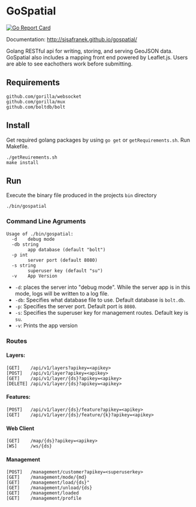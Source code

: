 # GoSpatial
[![Go Report Card](https://goreportcard.com/badge/github.com/sjsafranek/gospatial)](https://goreportcard.com/report/github.com/sjsafranek/gospatial)

Documentation: http://sjsafranek.github.io/gospatial/

Golang RESTful api for writing, storing, and serving GeoJSON data. GoSpatial also includes a mapping front end powered by Leaflet.js. Users are able to see eachothers work before submitting.

## Requirements
	github.com/gorilla/websocket
	github.com/gorilla/mux
	github.com/boltdb/bolt

## Install
Get required golang packages by using `go get` or `getRequirements.sh`. Run Makefile.

	./getReuirements.sh
	make install

## Run
Execute the binary file produced in the projects `bin` directory

 	./bin/gospatial


### Command Line Agruments

	Usage of ./bin/gospatial:
	  -d	debug mode
	  -db string
	    	app database (default "bolt")
	  -p int
	    	server port (default 8080)
	  -s string
	    	superuser key (default "su")
	  -v	App Version

 - `-d`: places the server into "debug mode". While the server app is in this mode, logs will be written to a log file.
 - `-db`: Specifies what database file to use. Default database is `bolt.db`.
 - `-p`: Specifies the server port. Default port is `8080`.
 - `-s`: Specifies the superuser key for management routes. Default key is `su`.
 - `-v`: Prints the app version


### Routes

#### Layers:
	[GET]    /api/v1/layers?apikey=<apikey>
	[POST]   /api/v1/layer?apikey=<apikey>
	[GET]    /api/v1/layer/{ds}?apikey=<apikey>
	[DELETE] /api/v1/layer/{ds}?apikey=<apikey>

#### Features:
	[POST]   /api/v1/layer/{ds}/feature?apikey=<apikey>
	[GET]    /api/v1/layer/{ds}/feature/{k}?apikey=<apikey>

#### Web Client
	[GET]    /map/{ds}?apikey=<apikey>
	[WS]     /ws/{ds}
	
#### Management	
	[POST]   /management/customer?apikey=<superuserkey>
	[GET]    /management/mode/{md}
	[GET]    /management/load/{ds}"
	[GET]    /management/unload/{ds}
	[GET]    /management/loaded
	[GET]    /management/profile

